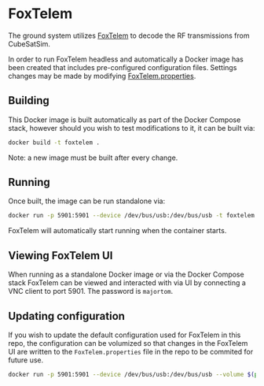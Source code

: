 # FoxTelem

The ground system utilizes [FoxTelem](https://github.com/ac2cz/FoxTelem) to decode the RF transmissions
from CubeSatSim.

In order to run FoxTelem headless and automatically a Docker image has been created that includes
pre-configured configuration files. Settings changes may be made by modifying [FoxTelem.properties](FoxTelem.properties).

## Building

This Docker image is built automatically as part of the Docker Compose stack, however should you
wish to test modifications to it, it can be built via:

```bash
docker build -t foxtelem .
```

Note: a new image must be built after every change.

## Running

Once built, the image can be run standalone via:

```bash
docker run -p 5901:5901 --device /dev/bus/usb:/dev/bus/usb -t foxtelem
```

FoxTelem will automatically start running when the container starts.

## Viewing FoxTelem UI

When running as a standalone Docker image or via the Docker Compose stack FoxTelem can be viewed and interacted
with via UI by connecting a VNC client to port 5901. The password is `majortom`.

## Updating configuration

If you wish to update the default configuration used for FoxTelem in this repo, the configuration
can be volumized so that changes in the FoxTelem UI are written to the `FoxTelem.properties` file in
the repo to be commited for future use.

```bash
docker run -p 5901:5901 --device /dev/bus/usb:/dev/bus/usb --volume $(pwd)/FoxTelem.properties:/root/.FoxTelem/FoxTelem.properties -t foxtelem
```
